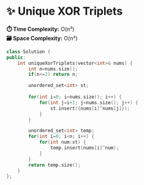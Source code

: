 # ✨ Unique XOR Triplets

**⏱️ Time Complexity:** O(n³)  
**🗃️ Space Complexity:** O(n²)

```cpp
class Solution {
public:
    int uniqueXorTriplets(vector<int>& nums) {
        int n=nums.size();
        if(n<=2) return n;

        unordered_set<int> st;
        
        for(int i=0; i<nums.size(); i++) {
            for(int j=i+1; j<nums.size(); j++) {
                st.insert({nums[i]^nums[j]});
            }
        }

        unordered_set<int> temp;
        for(int i=0; i<n; i++) {
            for(int num:st) {
                temp.insert(nums[i]^num);
            }
        }
        return temp.size();
    }
};
```